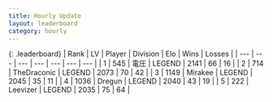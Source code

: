 ```yaml
---
title: Hourly Update
layout: leaderboard
category: hourly
---
```


{: .leaderboard}
| Rank | LV | Player | Division | Elo | Wins | Losses |
| --- | --- | --- | --- | --- | --- | --- |
| <span data-change="0">1</span> | 545 | <span title="ID: 407707">電圧</span> | LEGEND | <span data-change="0">2141</span> | <span data-change="0">66</span> | <span data-change="0">16</span> |
| <span data-change="0">2</span> | 714 | <span title="ID: 544310">TheDraconic</span> | LEGEND | <span data-change="0">2073</span> | <span data-change="0">70</span> | <span data-change="0">42</span> |
| <span data-change="0">3</span> | 1149 | <span title="ID: 416373">Mirakee</span> | LEGEND | <span data-change="0">2045</span> | <span data-change="0">35</span> | <span data-change="0">11</span> |
| <span data-change="0">4</span> | 1036 | <span title="ID: 337810">Dregun</span> | LEGEND | <span data-change="0">2040</span> | <span data-change="0">43</span> | <span data-change="0">19</span> |
| <span data-change="0">5</span> | 222 | <span title="ID: 643181">Leevizer</span> | LEGEND | <span data-change="0">2035</span> | <span data-change="0">75</span> | <span data-change="0">64</span> |